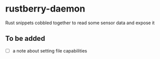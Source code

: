 # rustberry-daemon
Rust snippets cobbled together to read some sensor data and expose it

## To be added
- [ ] a note about setting file capabilities